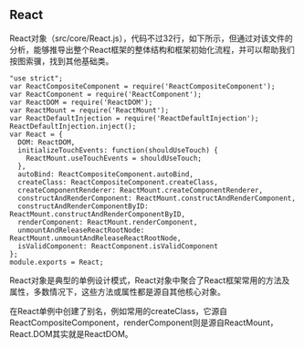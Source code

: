 ## React
React对象（src/core/React.js），代码不过32行，如下所示，但通过对该文件的分析，能够推导出整个React框架的整体结构和框架初始化流程，并可以帮助我们按图索骥，找到其他基础类。

```
"use strict";
var ReactCompositeComponent = require('ReactCompositeComponent');
var ReactComponent = require('ReactComponent');
var ReactDOM = require('ReactDOM');
var ReactMount = require('ReactMount');
var ReactDefaultInjection = require('ReactDefaultInjection');
ReactDefaultInjection.inject();
var React = {
  DOM: ReactDOM,
  initializeTouchEvents: function(shouldUseTouch) {
    ReactMount.useTouchEvents = shouldUseTouch;
  },
  autoBind: ReactCompositeComponent.autoBind,
  createClass: ReactCompositeComponent.createClass,
  createComponentRenderer: ReactMount.createComponentRenderer,
  constructAndRenderComponent: ReactMount.constructAndRenderComponent,
  constructAndRenderComponentByID: ReactMount.constructAndRenderComponentByID,
  renderComponent: ReactMount.renderComponent,
  unmountAndReleaseReactRootNode: ReactMount.unmountAndReleaseReactRootNode,
  isValidComponent: ReactComponent.isValidComponent
};
module.exports = React;
```

React对象是典型的单例设计模式，React对象中聚合了React框架常用的方法及属性，多数情况下，这些方法或属性都是源自其他核心对象。

在React单例中创建了别名，例如常用的createClass，它源自ReactCompositeComponent，renderComponent则是源自ReactMount，React.DOM其实就是ReactDOM。